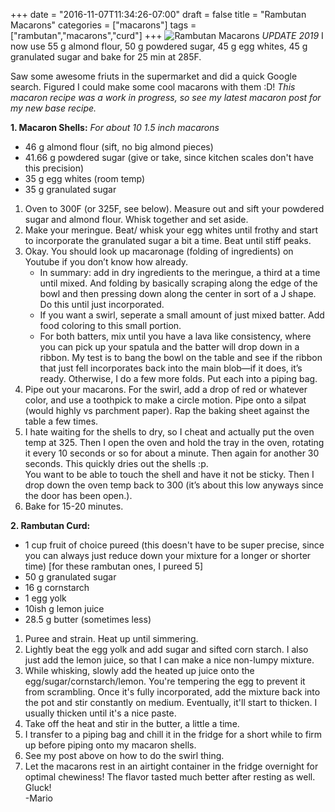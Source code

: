 +++
date = "2016-11-07T11:34:26-07:00"
draft = false
title = "Rambutan Macarons"
categories = ["macarons"]
tags = ["rambutan","macarons","curd"]
+++
![Rambutan Macarons](https://farm5.staticflickr.com/4254/35299241522_d81746b35a_h.jpg)
*UPDATE 2019* I now use 55 g almond flour, 50 g powdered sugar, 45 g egg whites, 45 g granulated sugar and bake for 25 min at 285F.

Saw some awesome friuts in the supermarket and did a quick Google search. Figured I could make some cool macarons with them :D!
*This macaron recipe was a work in progress, so see my latest macaron post for my new base recipe.*

**1. Macaron Shells:**  *For about 10 1.5 inch macarons*

- 46 g almond flour (sift, no big almond pieces)  
- 41.66 g powdered sugar (give or take, since kitchen scales don't have this precision)  
- 35 g egg whites (room temp)  
- 35 g granulated sugar  

1. Oven to 300F (or 325F, see below). Measure out and sift your powdered sugar and almond flour. Whisk together and set aside.  
2. Make your meringue. Beat/ whisk your egg whites until frothy and start to incorporate the granulated sugar a bit a time. Beat until stiff peaks. 
3. Okay. You should look up macaronage (folding of ingredients) on Youtube if you don’t know how already.  
    - In summary: add in dry ingredients to the meringue, a third at a time until mixed. And folding by basically scraping along the edge of the bowl and then pressing down along the center in sort of a J shape. Do this until just incorporated.
    - If you want a swirl, seperate a small amount of just mixed batter. Add food coloring to this small portion. 
    - For both batters, mix until you have a lava like consistency, where you can pick up your spatula and the batter will drop down in a ribbon. My test is to bang the bowl on the table and see if the ribbon that just fell incorporates back into the main blob—if it does, it’s ready. Otherwise, I do a few more folds. Put each into a piping bag.  
4. Pipe out your macarons. For the swirl, add a drop of red or whatever color, and use a toothpick to make a circle motion. Pipe onto a silpat (would highly  vs parchment paper). Rap the baking sheet against the table a few times.  
5. I hate waiting for the shells to dry, so I cheat and actually put the oven temp at 325. Then I open the oven and hold the tray in the oven, rotating it every 10 seconds or so for about a minute. Then again for another 30 seconds. This quickly dries out the shells :p.  
You want to be able to touch the shell and have it not be sticky. Then I drop down the oven temp back to 300 (it’s about this low anyways since the door has been open.).  
6. Bake for 15-20 minutes.  

**2. Rambutan Curd:**

- 1 cup fruit of choice pureed (this doesn't have to be super precise, since you can always just reduce down your mixture for a longer or shorter time) [for these rambutan ones, I pureed 5]    
- 50 g granulated sugar  
- 16 g cornstarch  
- 1 egg yolk  
- 10ish g lemon juice  
- 28.5 g butter (sometimes less)  

1. Puree and strain. Heat up until simmering.  
2. Lightly beat the egg yolk and add sugar and sifted corn starch. I also just add the lemon juice, so that I can make a nice non-lumpy mixture.  
3. While whisking, slowly add the heated up juice onto the egg/sugar/cornstarch/lemon. You're tempering the egg to prevent it from scrambling. Once it's fully incorporated, add the mixture back into the pot and stir constantly on medium. Eventually, it'll start to thicken. I usually thicken until it's a nice paste.  
4. Take off the heat and stir in the butter, a little a time.  
5. I transfer to a piping bag and chill it in the fridge for a short while to firm up before piping onto my macaron shells.  
6. See my post above on how to do the swirl thing.  
7. Let the macarons rest in an airtight container in the fridge overnight for optimal chewiness! The flavor tasted much better after resting as well.  
Gluck!  
-Mario


